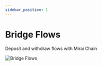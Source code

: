 ```yaml
---
sidebar_position: 1
---
```


# Bridge Flows

Deposit and withdraw flows with Mirai Chain

![Bridge Flows](/img/bridge.png)
